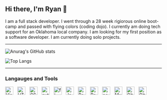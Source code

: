 Hi there, I'm Ryan <span class="wave">👋</span>
------------------------------------------------
I am a full stack developer.
I went through a 28 week rigiorous online boot-camp and passed with flying colors (coding dojo).
I currently am doing tech support for an Oklahoma local company.
I am looking for my first position as a software developer.
I am currently doing solo projects.

---

![Anurag's GitHub stats](https://github-readme-stats.vercel.app/api?username=ryanpalesano&theme=calm)






![Top Langs](https://github-readme-stats.vercel.app/api/top-langs/?username=ryanpalesano&theme=tokyonight)

---

### Langauges and Tools

<img align="left" alt="Visual Studio Code" width="26px" src="https://cdn.jsdelivr.net/gh/devicons/devicon/icons/vscode/vscode-original.svg" style="padding-right:10px;">
<img align="left" alt="HTML5" width="26px" src="https://cdn.jsdelivr.net/gh/devicons/devicon/icons/html5/html5-original.svg" style="padding-right:10px;">
<img align="left" alt="CSS3" width="26px" src="https://cdn.jsdelivr.net/gh/devicons/devicon/icons/css3/css3-original.svg" style="padding-right:10px;">
<img align="left" alt="python" width="26px" src="https://cdn.jsdelivr.net/gh/devicons/devicon@latest/icons/python/python-original.svg" style="padding-right:10px;"/>
<img align="left" alt="flask" width="26px" src="https://cdn.jsdelivr.net/gh/devicons/devicon@latest/icons/flask/flask-original.svg" style="padding-right:10px;"/>          
<img align="left" alt="JavaScript" width="26px" src="https://cdn.jsdelivr.net/gh/devicons/devicon/icons/javascript/javascript-original.svg" style="padding-right:10px;">
<img align="left" alt="React" width="26px" src="https://cdn.jsdelivr.net/gh/devicons/devicon/icons/react/react-original.svg" style="padding-right:10px;">
<img align="left" alt="React" width="26px" src="https://cdn.jsdelivr.net/gh/devicons/devicon@latest/icons/bootstrap/bootstrap-original.svg" style="padding-right:10px;"/>          
<img align="left" alt="postgresql" width="26px" src= "https://cdn.jsdelivr.net/gh/devicons/devicon@latest/icons/postgresql/postgresql-original.svg" style="padding-right:10px";/>          
<img align="left" alt="MySQL" width="26px" src="https://cdn.jsdelivr.net/gh/devicons/devicon/icons/mysql/mysql-original.svg" style="padding-right:10px;">
<img align="left" alt="Git" width="26px" src="https://cdn.jsdelivr.net/gh/devicons/devicon/icons/git/git-original.svg" style="padding-right:10px;">
<img align="left" alt="GitHub" width="26px" src="https://user-images.githubusercontent.com/3369400/139447912-e0f43f33-6d9f-45f8-be46-2df5bbc91289.png" style="padding-right:10px;">

          
